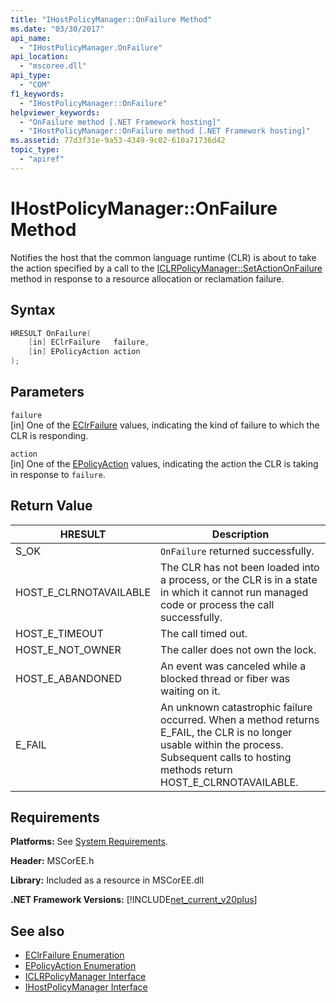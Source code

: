 ```yaml
---
title: "IHostPolicyManager::OnFailure Method"
ms.date: "03/30/2017"
api_name: 
  - "IHostPolicyManager.OnFailure"
api_location: 
  - "mscoree.dll"
api_type: 
  - "COM"
f1_keywords: 
  - "IHostPolicyManager::OnFailure"
helpviewer_keywords: 
  - "OnFailure method [.NET Framework hosting]"
  - "IHostPolicyManager::OnFailure method [.NET Framework hosting]"
ms.assetid: 77d3f31e-9a53-4349-9c02-610a71736d42
topic_type: 
  - "apiref"
---
```

# IHostPolicyManager::OnFailure Method
Notifies the host that the common language runtime (CLR) is about to take the action specified by a call to the [ICLRPolicyManager::SetActionOnFailure](../../../../docs/framework/unmanaged-api/hosting/iclrpolicymanager-setactiononfailure-method.md) method in response to a resource allocation or reclamation failure.  
  
## Syntax  
  
```cpp  
HRESULT OnFailure(  
    [in] EClrFailure   failure,  
    [in] EPolicyAction action  
);  
```  
  
## Parameters  
 `failure`  
 [in] One of the [EClrFailure](../../../../docs/framework/unmanaged-api/hosting/eclrfailure-enumeration.md) values, indicating the kind of failure to which the CLR is responding.  
  
 `action`  
 [in] One of the [EPolicyAction](../../../../docs/framework/unmanaged-api/hosting/epolicyaction-enumeration.md) values, indicating the action the CLR is taking in response to `failure`.  
  
## Return Value  
  
|HRESULT|Description|  
|-------------|-----------------|  
|S_OK|`OnFailure` returned successfully.|  
|HOST_E_CLRNOTAVAILABLE|The CLR has not been loaded into a process, or the CLR is in a state in which it cannot run managed code or process the call successfully.|  
|HOST_E_TIMEOUT|The call timed out.|  
|HOST_E_NOT_OWNER|The caller does not own the lock.|  
|HOST_E_ABANDONED|An event was canceled while a blocked thread or fiber was waiting on it.|  
|E_FAIL|An unknown catastrophic failure occurred. When a method returns E_FAIL, the CLR is no longer usable within the process. Subsequent calls to hosting methods return HOST_E_CLRNOTAVAILABLE.|  
  
## Requirements  
 **Platforms:** See [System Requirements](../../../../docs/framework/get-started/system-requirements.md).  
  
 **Header:** MSCorEE.h  
  
 **Library:** Included as a resource in MSCorEE.dll  
  
 **.NET Framework Versions:** [!INCLUDE[net_current_v20plus](../../../../includes/net-current-v20plus-md.md)]  
  
## See also

- [EClrFailure Enumeration](../../../../docs/framework/unmanaged-api/hosting/eclrfailure-enumeration.md)
- [EPolicyAction Enumeration](../../../../docs/framework/unmanaged-api/hosting/epolicyaction-enumeration.md)
- [ICLRPolicyManager Interface](../../../../docs/framework/unmanaged-api/hosting/iclrpolicymanager-interface.md)
- [IHostPolicyManager Interface](../../../../docs/framework/unmanaged-api/hosting/ihostpolicymanager-interface.md)
